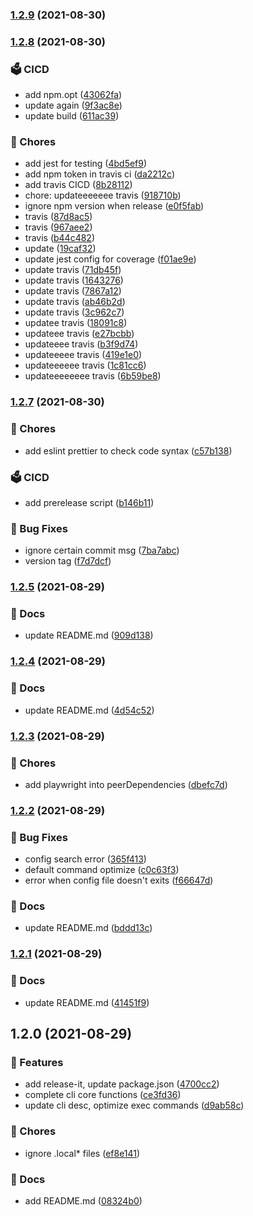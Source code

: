 ### [1.2.9](https://github.com/iamyoki/playwright-watch/compare/1.2.8...1.2.9) (2021-08-30)

### [1.2.8](https://github.com/iamyoki/playwright-watch/compare/1.2.7...1.2.8) (2021-08-30)


### 🗳️ CICD

* add npm.opt ([43062fa](https://github.com/iamyoki/playwright-watch/commit/43062faae25099b389cd6e23c93aa32c60425aad))
* update again ([9f3ac8e](https://github.com/iamyoki/playwright-watch/commit/9f3ac8e7788e43b020d9f497e0e48ee473f759c5))
* update build ([611ac39](https://github.com/iamyoki/playwright-watch/commit/611ac39d42c2199e2285ffb8dcd8819f4ab89634))


### 🔫 Chores

* add jest for testing ([4bd5ef9](https://github.com/iamyoki/playwright-watch/commit/4bd5ef99b0785be063493fec96a7fd6652e74b6d))
* add npm token in travis ci ([da2212c](https://github.com/iamyoki/playwright-watch/commit/da2212c6ee5295c3255639660b07fd5d66bde82b))
* add travis CICD ([8b28112](https://github.com/iamyoki/playwright-watch/commit/8b28112c4dcdf700534fc4b6e146faee75c037af))
* chore: updateeeeeee travis ([918710b](https://github.com/iamyoki/playwright-watch/commit/918710b0d8f9a9216950224f28098189085ecd69))
* ignore npm version when release ([e0f5fab](https://github.com/iamyoki/playwright-watch/commit/e0f5fabd9abb90315ac51a744e6204a31299b1f2))
* travis ([87d8ac5](https://github.com/iamyoki/playwright-watch/commit/87d8ac575732af56e80bba88986c24ba185eca4b))
* travis ([967aee2](https://github.com/iamyoki/playwright-watch/commit/967aee2454241cd5a59345ba38b572f8535b984d))
* travis ([b44c482](https://github.com/iamyoki/playwright-watch/commit/b44c4827164e963d159be70b8061f6d9272a6513))
* update ([19caf32](https://github.com/iamyoki/playwright-watch/commit/19caf32847507a14a600e9afdcfebe78b255fa34))
* update jest config for coverage ([f01ae9e](https://github.com/iamyoki/playwright-watch/commit/f01ae9ec4df8bf589d160a73f3e68dab9d422fbf))
* update travis ([71db45f](https://github.com/iamyoki/playwright-watch/commit/71db45f325ee2def2c61780f39eef93d8683182c))
* update travis ([1643276](https://github.com/iamyoki/playwright-watch/commit/16432769eba97e36301b7a3abf8f9ac0aa6335a9))
* update travis ([7867a12](https://github.com/iamyoki/playwright-watch/commit/7867a12601052c9737d722a84eae3e08c539692c))
* update travis ([ab46b2d](https://github.com/iamyoki/playwright-watch/commit/ab46b2daf76b8b3be014e27d0ec7b8b5c95c5c96))
* update travis ([3c962c7](https://github.com/iamyoki/playwright-watch/commit/3c962c7f920b4a7aca836b47aeeee4c1ef92e3ab))
* updatee travis ([18091c8](https://github.com/iamyoki/playwright-watch/commit/18091c822340f0705dd2ad36b4d7644bc8b66c57))
* updateee travis ([e27bcbb](https://github.com/iamyoki/playwright-watch/commit/e27bcbb2e1e92af33909debb9f5951df20c8af04))
* updateeee travis ([b3f9d74](https://github.com/iamyoki/playwright-watch/commit/b3f9d74a265215ebbaafb10c6b378cf25c375120))
* updateeeee travis ([419e1e0](https://github.com/iamyoki/playwright-watch/commit/419e1e073d096c8a536c5aa9f38fee62b4c60e13))
* updateeeeee travis ([1c81cc6](https://github.com/iamyoki/playwright-watch/commit/1c81cc6636728c204f0dc265d32f4711d96a6cd8))
* updateeeeeeee travis ([6b59be8](https://github.com/iamyoki/playwright-watch/commit/6b59be8a6c25a26540cd75dda114fe6708d9bf0f))

### [1.2.7](https://github.com/iamyoki/playwright-watch/compare/1.2.5...1.2.7) (2021-08-30)


### 🔫 Chores

* add eslint prettier to check code syntax ([c57b138](https://github.com/iamyoki/playwright-watch/commit/c57b13801bfdbd042125ae08d0c51b4a1ba06220))


### 🗳️ CICD

* add prerelease script ([b146b11](https://github.com/iamyoki/playwright-watch/commit/b146b11ae7a8934aa242a09c0d89cecb41403b5a))


### 🧰 Bug Fixes

* ignore certain commit msg ([7ba7abc](https://github.com/iamyoki/playwright-watch/commit/7ba7abc2aa836aa27da122b5d85147c81aaa27b9))
* version tag ([f7d7dcf](https://github.com/iamyoki/playwright-watch/commit/f7d7dcf094c3e60046d2803708917c915f38ee21))

### [1.2.5](https://github.com/iamyoki/playwright-watch/compare/1.2.4...1.2.5) (2021-08-29)


### 🌠 Docs

* update README.md ([909d138](https://github.com/iamyoki/playwright-watch/commit/909d13811308b8ed16c0481c754eb9c9eaa49d22))

### [1.2.4](https://github.com/iamyoki/playwright-watch/compare/1.2.3...1.2.4) (2021-08-29)


### 🌠 Docs

* update README.md ([4d54c52](https://github.com/iamyoki/playwright-watch/commit/4d54c52c6f9223271f6225b39dd78cf5828bd212))

### [1.2.3](https://github.com/iamyoki/playwright-watch/compare/1.2.2...1.2.3) (2021-08-29)


### 🔫 Chores

* add playwright into peerDependencies ([dbefc7d](https://github.com/iamyoki/playwright-watch/commit/dbefc7d28e9685e4a9fd496c2886006a4335a784))

### [1.2.2](https://github.com/iamyoki/playwright-watch/compare/1.2.1...1.2.2) (2021-08-29)


### 🧰 Bug Fixes

* config search error ([365f413](https://github.com/iamyoki/playwright-watch/commit/365f41365bf23cb774c19a3b68f20836a0e30448))
* default command optimize ([c0c63f3](https://github.com/iamyoki/playwright-watch/commit/c0c63f3f36e588e48c3aaa52e8dd263b12a8448b))
* error when config file doesn't exits ([f66647d](https://github.com/iamyoki/playwright-watch/commit/f66647dc6da5fc65c6ce9f2b7d6cb96a41f5d2a2))


### 🌠 Docs

* update README.md ([bddd13c](https://github.com/iamyoki/playwright-watch/commit/bddd13cbf04f9080eabec6a6fb16ee35596689c3))

### [1.2.1](https://github.com/iamyoki/playwright-watch/compare/1.2.0...1.2.1) (2021-08-29)


### 🌠 Docs

* update README.md ([41451f9](https://github.com/iamyoki/playwright-watch/commit/41451f968d2523e22e738703ac7f274012fe3d49))

## 1.2.0 (2021-08-29)


### 🚀 Features

* add release-it, update package.json ([4700cc2](https://github.com/iamyoki/playwright-watch/commit/4700cc26b3fc9d4391e9fb25f3d79af352ab8b9c))
* complete cli core functions ([ce3fd36](https://github.com/iamyoki/playwright-watch/commit/ce3fd36793e838e8ef1ed98039eea0c3757196c1))
* update cli desc, optimize exec commands ([d9ab58c](https://github.com/iamyoki/playwright-watch/commit/d9ab58c05e70c8c919d399fe4672db7b7076794b))


### 🔫 Chores

* ignore .local* files ([ef8e141](https://github.com/iamyoki/playwright-watch/commit/ef8e1416c9919f1572b44742907792da65e0504c))


### 🌠 Docs

* add README.md ([08324b0](https://github.com/iamyoki/playwright-watch/commit/08324b05a36c3886c7abd15701f554b3c4ec5d73))

